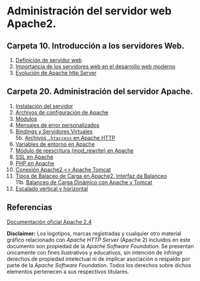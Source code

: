 # Administración del servidor web Apache2.

## Carpeta 10. Introducción a los servidores Web.

1. [Definición de servidor web](./10/10-A.md)
2. [Importancia de los servidores web en el desarrollo web moderno](./10/10-B.md)
3. [Evolución de Apache http Server](./10/10-C.md)

## Carpeta 20. Administración del servidor Apache.

1. [Instalación del servidor](./20/20-A.md)
2. [Archivos de configuración de Apache](./20/20-B.md)
3. [Módulos](./20/20-C.md)
4. [Mensajes de error personalizados](./20/20-D.md)  
5. [Bindings y Servidores Virtuales](./20/20-E.md)  
5b. [Archivos `.htaccess` en Apache HTTP](./20/20-E2.md)  
6. [Variables de entorno en Apache](./20/20-F.md)  
7. [Módulo de reescritura (mod_rewrite) en Apache](./20/20-G.md)  
8. [SSL en Apache](./20/20-H.md)  
9. [PHP en Apache](./20/20-I.md)  
10. [Conexión Apache2 <> Apache Tomcat](./20/20-J.md) 
11. [Tipos de Balaceo de Carga en Apache2. Interfaz da Balanceo](./20/20-K.md)    
11b. [Balanceo de Carga Dinámico con Apache y Tomcat](./20/20-K2.md)  
12. [Escalado vertical y horizontal](./20/20-L.md)    

## Referencias
[Documentación oficial Apache 2.4](https://httpd.apache.org/docs/2.4/)

**Disclaimer:**
Los logotipos, marcas registradas y cualquier otro material gráfico relacionado con *Apache HTTP Server* (Apache 2) incluidos en este documento son propiedad de la *Apache Software Foundation*. Se presentan únicamente con fines ilustrativos y educativos, sin intención de infringir derechos de propiedad intelectual ni de implicar asociación o respaldo por parte de la *Apache Software Foundation*. Todos los derechos sobre dichos elementos pertenecen a sus respectivos titulares.
